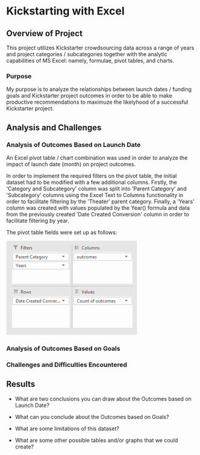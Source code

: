 # Kickstarting with Excel

## Overview of Project

This project utilizes Kickstarter crowdsourcing data across a range of years and project categories / subcategories together with the analytic capabilities of MS Excel: namely, formulae, pivot tables, and charts.

### Purpose

My purpose is to analyze the relationships between launch dates / funding goals and Kickstarter project outcomes in order to be able to make productive recommendations to maximuze the likelyhood of a successful Kickstarter project.

## Analysis and Challenges

### Analysis of Outcomes Based on Launch Date

An Excel pivot table / chart combination was used in order to analyze the impact of launch date (month) on project outcomes.

In order to implement the required filters on the pivot table, the initial dataset had to be modified with a few additional columns. Firstly, the 'Category and Subcategory' column was split into 'Parent Category' and 'Subcategory' columns using the Excel Text to Columns functionality in order to facilitate filtering by the 'Theater' parent category. Finally, a 'Years' column was created with values populated by the Year() formula and data from the previously created 'Date Created Conversion' column in order to facilitate filtering by year.

The pivot table fields were set up as follows:

![Pivot Table Fields](https://github.com/noble190/DABootcamp/blob/main/resources/pivotTableFields.png)


### Analysis of Outcomes Based on Goals

### Challenges and Difficulties Encountered

## Results

- What are two conclusions you can draw about the Outcomes based on Launch Date?

- What can you conclude about the Outcomes based on Goals?

- What are some limitations of this dataset?

- What are some other possible tables and/or graphs that we could create?
